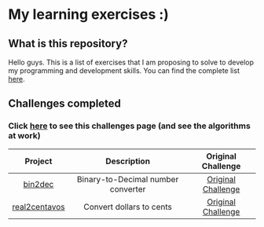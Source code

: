 # My learning exercises :)

## What is this repository?

Hello guys. This is a list of exercises that I am proposing to solve to develop my programming and development skills. You can find the complete list [here](https://github.com/gabrielsanva/app-ideas).

## Challenges completed

### Click [here](https://app-ideas-my-resolutions.vercel.app/) to see this challenges page (and see the algorithms at work)

Project|Description|Original Challenge
:---:|:---:|:---:
[bin2dec](bin2dec)|Binary-to-Decimal number converter|[Original Challenge](https://github.com/gabrielsanva/app-ideas/blob/master/Projects/1-Beginner/Bin2Dec-App.md)
[real2centavos](real2centavos)|Convert dollars to cents|[Original Challenge](https://github.com/gabrielsanva/app-ideas/blob/master/Projects/1-Beginner/Word-Frequency-App.md)
